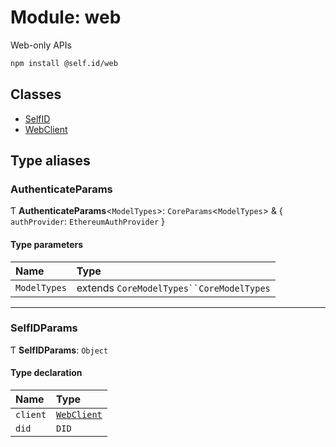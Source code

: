 # Module: web

Web-only APIs

```sh
npm install @self.id/web
```

## Classes

- [SelfID](../classes/web.SelfID.md)
- [WebClient](../classes/web.WebClient.md)

## Type aliases

### AuthenticateParams

Ƭ **AuthenticateParams**<`ModelTypes`\>: `CoreParams`<`ModelTypes`\> & { `authProvider`: `EthereumAuthProvider`  }

#### Type parameters

| Name | Type |
| :------ | :------ |
| `ModelTypes` | extends `CoreModelTypes``CoreModelTypes` |

___

### SelfIDParams

Ƭ **SelfIDParams**: `Object`

#### Type declaration

| Name | Type |
| :------ | :------ |
| `client` | [`WebClient`](../classes/web.WebClient.md) |
| `did` | `DID` |
